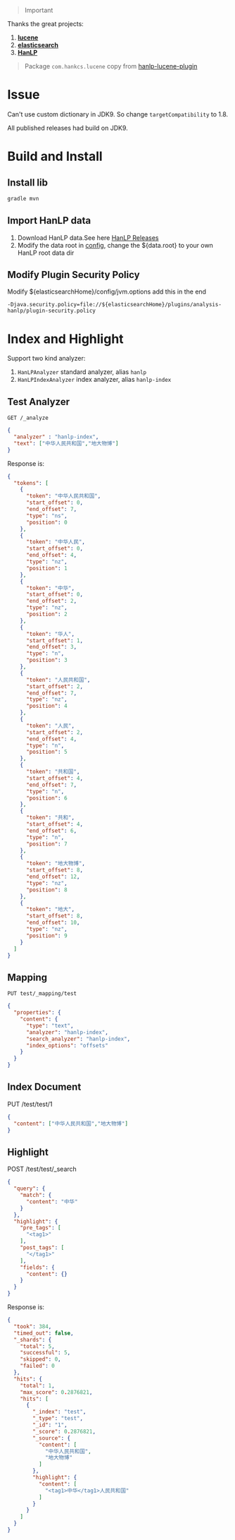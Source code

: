 > Important

Thanks the great projects:
1. [**lucene**](https://github.com/apache/lucene-solr)
2. [**elasticsearch**](https://github.com/elastic/elasticsearch)
3. [**HanLP**](https://github.com/hankcs/HanLP)

> Package `com.hankcs.lucene` copy from [hanlp-lucene-plugin](https://github.com/hankcs/hanlp-lucene-plugin)


# Issue

Can't use custom dictionary in JDK9. So change `targetCompatibility` to 1.8.

All published releases had build on JDK9.

# Build and Install

## Install lib
 ```bash
gradle mvn
```

## Import HanLP data

1. Download HanLP data.See here [HanLP Releases](https://github.com/hankcs/HanLP/releases)
2. Modify the data root in [config](config/hanlp.properties), change the ${data.root} to your own HanLP root data dir

## Modify Plugin Security Policy

Modify ${elasticsearchHome}/config/jvm.options add this in the end

```
-Djava.security.policy=file://${elasticsearchHome}/plugins/analysis-hanlp/plugin-security.policy
```

# Index and Highlight

Support two kind analyzer:
1. `HanLPAnalyzer` standard analyzer, alias `hanlp`
2. `HanLPIndexAnalyzer` index analyzer, alias `hanlp-index`

## Test Analyzer

`GET /_analyze`
```json
{
  "analyzer" : "hanlp-index",
  "text": ["中华人民共和国","地大物博"]
}
```

Response is:
```json
{
  "tokens": [
    {
      "token": "中华人民共和国",
      "start_offset": 0,
      "end_offset": 7,
      "type": "ns",
      "position": 0
    },
    {
      "token": "中华人民",
      "start_offset": 0,
      "end_offset": 4,
      "type": "nz",
      "position": 1
    },
    {
      "token": "中华",
      "start_offset": 0,
      "end_offset": 2,
      "type": "nz",
      "position": 2
    },
    {
      "token": "华人",
      "start_offset": 1,
      "end_offset": 3,
      "type": "n",
      "position": 3
    },
    {
      "token": "人民共和国",
      "start_offset": 2,
      "end_offset": 7,
      "type": "nz",
      "position": 4
    },
    {
      "token": "人民",
      "start_offset": 2,
      "end_offset": 4,
      "type": "n",
      "position": 5
    },
    {
      "token": "共和国",
      "start_offset": 4,
      "end_offset": 7,
      "type": "n",
      "position": 6
    },
    {
      "token": "共和",
      "start_offset": 4,
      "end_offset": 6,
      "type": "n",
      "position": 7
    },
    {
      "token": "地大物博",
      "start_offset": 8,
      "end_offset": 12,
      "type": "nz",
      "position": 8
    },
    {
      "token": "地大",
      "start_offset": 8,
      "end_offset": 10,
      "type": "nz",
      "position": 9
    }
  ]
}
```

## Mapping


`PUT test/_mapping/test`
```json
{
  "properties": {
    "content": {
      "type": "text",
      "analyzer": "hanlp-index",
      "search_analyzer": "hanlp-index",
      "index_options": "offsets"
    }
  }
}
```

## Index Document

PUT /test/test/1
```json
{
  "content": ["中华人民共和国","地大物博"]
}
```

## Highlight

POST /test/test/_search
```json
{
  "query": {
    "match": {
      "content": "中华"
    }
  },
  "highlight": {
    "pre_tags": [
      "<tag1>"
    ],
    "post_tags": [
      "</tag1>"
    ],
    "fields": {
      "content": {}
    }
  }
}
```

Response is:
```json
{
  "took": 384,
  "timed_out": false,
  "_shards": {
    "total": 5,
    "successful": 5,
    "skipped": 0,
    "failed": 0
  },
  "hits": {
    "total": 1,
    "max_score": 0.2876821,
    "hits": [
      {
        "_index": "test",
        "_type": "test",
        "_id": "1",
        "_score": 0.2876821,
        "_source": {
          "content": [
            "中华人民共和国",
            "地大物博"
          ]
        },
        "highlight": {
          "content": [
            "<tag1>中华</tag1>人民共和国"
          ]
        }
      }
    ]
  }
}
```


